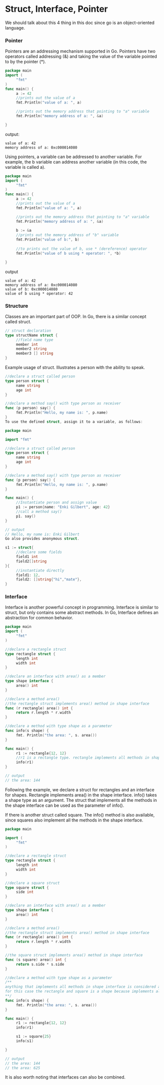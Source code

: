 # Struct, Interface, Pointer

We should talk about this 4 thing in this doc since go is an object-oriented language.



### Pointer

Pointers are an addressing mechanism supported in Go. Pointers have two operators called addressing (&) and taking the value of the variable pointed to by the pointer (*).

```go
package main
import (
     "fmt"
)
func main() {
     a := 42
     //prints out the value of a
     fmt.Println("value of a: ", a)

     //prints out the memory address that pointing to "a" variable
     fmt.Println("memory address of a: ", &a)

}
```

output:

```
value of a: 42
memory address of a: 0xc000014080
```



Using pointers, a variable can be addressed to another variable. For example, the b variable can address another variable (in this code, the variable is called a).

```go
package main
import (
     "fmt"
)
func main() {
     a := 42
     //prints out the value of a
     fmt.Println("value of a: ", a)

     //prints out the memory address that pointing to "a" variable
     fmt.Println("memory address of a: ", &a)
    
     b := &a
     //prints out the memory address of "b" variable
     fmt.Println("value of b:", b)
    
     //to prints out the value of b, use * (dereference) operator
     fmt.Println("value of b using * operator: ", *b)

}
```

output

```
value of a: 42
memory address of a: 0xc000014080
value of b: 0xc000014080
value of b using * operator: 42
```



### Structure

Classes are an important part of OOP. In Go, there is a similar concept called struct.

```go
// struct declaration
type structName struct {
     //field name type
     member int
     member2 string
     member3 [] string
}
```

Example usage of struct. Illustrates a person with the ability to speak.

```go
//declare a struct called person
type person struct {
     name string
     age int
}

//declare a method say() with type person as receiver
func (p person) say() {
     fmt.Println("Hello, my name is: ", p.name)
}
To use the defined struct, assign it to a variable, as follows:

package main

import "fmt"

//declare a struct called person
type person struct {
     name string
     age int
}

//declare a method say() with type person as receiver
func (p person) say() {
     fmt.Println("Hello, my name is: ", p.name)
}

func main() {
     //Instantiate person and assign value
     p1 := person{name: "Enki Gilbert", age: 42}
     //call a method say()
     p1. say()
}

// output
// Hello, my name is: Enki Gilbert
Go also provides anonymous struct.

s1 := struct{
     //declare some fields
     field1 int
     field2[]string
}{
     //instantiate directly
     field1: 12,
     field2: []string{"hi","mate"},
}
```



### Interface

Interface is another powerful concept in programming. Interface is similar to struct, but only contains some abstract methods. In Go, Interface defines an abstraction for common behavior.

```go
package main
import (
     "fmt"
)

//declare a rectangle struct
type rectangle struct {
     length int
     width int
}

//declare an interface with area() as a member
type shape interface {
     area() int
}

//declare a method area()
//the rectangle struct implements area() method in shape interface
func (r rectangle) area() int {
     return r.length * r.width
}

//declare a method with type shape as a parameter
func info(s shape) {
     fmt. Println("the area: ", s. area())
}

func main() {
     r1 := rectangle{12, 12}
     //r1 is a rectangle type. rectangle implements all methods in shape interface.
     info(r1)
}

// output
// the area: 144
```

Following the example, we declare a struct for rectangles and an interface for shapes. Rectangle implements area() in the shape interface. info() takes a shape type as an argument. The struct that implements all the methods in the shape interface can be used as the parameter of info().

If there is another struct called square. The info() method is also available, since squares also implement all the methods in the shape interface.

```go
package main

import (
     "fmt"
)

//declare a rectangle struct
type rectangle struct {
     length int
     width int
}

//declare a square struct
type square struct {
     side int
}

//declare an interface with area() as a member
type shape interface {
     area() int
}

//declare a method area()
//the rectangle struct implements area() method in shape interface
func (r rectangle) area() int {
     return r.length * r.width
}

//the square struct implements area() method in shape interface
func (s square) area() int {
     return s.side * s.side
}

//declare a method with type shape as a parameter
/**
anything that implements all methods in shape interface is considered as a shape in general.
for this case the rectangle and square is a shape because implements all methods in shape interface
**/
func info(s shape) {
     fmt. Println("the area: ", s. area())
}

func main() {
     r1 := rectangle{12, 12}
     info(r1)

     s1 := square{25}
     info(s1)

}

// output
// the area: 144
// the area: 625
```

It is also worth noting that interfaces can also be combined.
